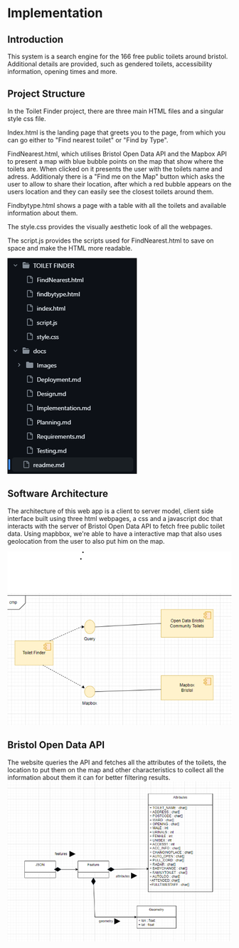 # Implementation

## Introduction

This system is a search engine for the 166 free public toilets around bristol. Additional details are provided, such as gendered toilets, accessibility information, opening times and more. 

## Project Structure

In the Toilet Finder project, there are three main HTML files and a singular style css file.

Index.html is the landing page that greets you to the page, from which you can go either to "Find nearest toilet" or "Find by Type".

FindNearest.html, which utilises Bristol Open Data API and the Mapbox API to present a map with blue bubble points on the map that show where the toilets are. When clicked on it presents the user with the toilets name and adress.
Additionaly there is a "Find me on the Map" button which asks the user to allow to share their location, after which a red bubble appears on the users location and they can easily see the closest toilets around them.

Findbytype.html shows a page with a table with all the toilets and available information about them.

The style.css provides the visually aesthetic look of all the webpages.

The script.js provides the scripts used for FindNearest.html to save on space and make the HTML more readable.

![Folder Structure](https://github.com/szyma28/szyma28.github.io/blob/3fb93ac08550f9f3e5e084815c756e35e5a9c728/docs/Images/FolderStructure.png)

## Software Architecture

The architecture of this web app is a client to server model, client side interface built using three html webpages, a css and a javascript doc that interacts with the server of Bristol Open Data API to fetch free public toilet data. Using mapbbox, we're able to have a interactive map that also uses geolocation from the user to also put him on the map.

![Insert your component Diagram here](https://github.com/szyma28/szyma28.github.io/blob/4599c22c357fa8bfe3c8db9cdd145c9b37531f95/docs/Images/component%20diagram.png)




## Bristol Open Data API
The website queries the API and fetches all the attributes of the toilets, the location to put them on the map and other characteristics to collect all the information about them it can for better filtering results.
![UML Class diagrams representing JSON query results](https://github.com/szyma28/szyma28.github.io/blob/c14f8cf7a49933ab19a9db5e1f96a7cbf99f4b4f/docs/Images/UML%20DIAGRAM.png)
